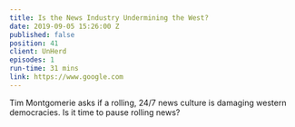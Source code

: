 ```yaml
---
title: Is the News Industry Undermining the West?
date: 2019-09-05 15:26:00 Z
published: false
position: 41
client: UnHerd
episodes: 1
run-time: 31 mins
link: https://www.google.com
---
```


Tim Montgomerie asks if a rolling, 24/7 news culture is damaging western democracies. Is it time to pause rolling news?